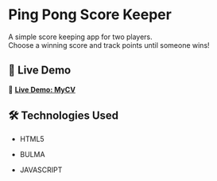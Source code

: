 # Ping Pong Score Keeper

A simple score keeping app for two players.  
Choose a winning score and track points until someone wins!

## 🚀 Live Demo

📌 **[Live Demo: MyCV](https://emmanuelbastas.github.io/Score-Keeper/)**


## 🛠 Technologies Used

- HTML5

- BULMA

- JAVASCRIPT
